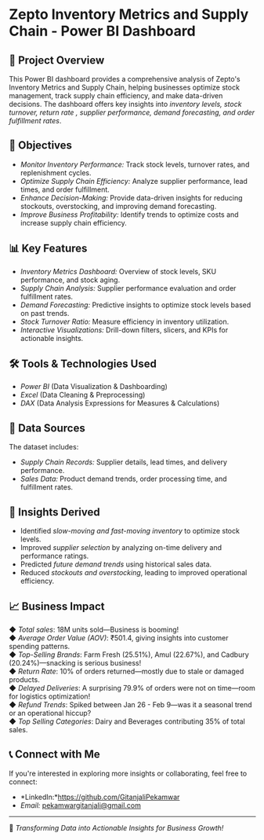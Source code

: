 # Zepto Inventory Metrics and Supply Chain - Power BI Dashboard

## 📌 Project Overview
This Power BI dashboard provides a comprehensive analysis of Zepto's Inventory Metrics and Supply Chain, helping businesses optimize stock management, track supply chain efficiency, and make data-driven decisions. The dashboard offers key insights into *inventory levels, stock turnover, return rate , supplier performance, demand forecasting, and order fulfillment rates*.

## 🎯 Objectives
- *Monitor Inventory Performance:* Track stock levels, turnover rates, and replenishment cycles.
- *Optimize Supply Chain Efficiency:* Analyze supplier performance, lead times, and order fulfillment.
- *Enhance Decision-Making:* Provide data-driven insights for reducing stockouts, overstocking, and improving demand forecasting.
- *Improve Business Profitability:* Identify trends to optimize costs and increase supply chain efficiency.

## 📊 Key Features
- *Inventory Metrics Dashboard:* Overview of stock levels, SKU performance, and stock aging.
- *Supply Chain Analysis:* Supplier performance evaluation and order fulfillment rates.
- *Demand Forecasting:* Predictive insights to optimize stock levels based on past trends.
- *Stock Turnover Ratio:* Measure efficiency in inventory utilization.
- *Interactive Visualizations:* Drill-down filters, slicers, and KPIs for actionable insights.

## 🛠️ Tools & Technologies Used
- *Power BI* (Data Visualization & Dashboarding)
- *Excel* (Data Cleaning & Preprocessing)
- *DAX* (Data Analysis Expressions for Measures & Calculations)

## 📂 Data Sources
The dataset includes:
- *Supply Chain Records:* Supplier details, lead times, and delivery performance.
- *Sales Data:* Product demand trends, order processing time, and fulfillment rates.

## 📌 Insights Derived
- Identified *slow-moving and fast-moving inventory* to optimize stock levels.
- Improved *supplier selection* by analyzing on-time delivery and performance ratings.
- Predicted *future demand trends* using historical sales data.
- Reduced *stockouts and overstocking*, leading to improved operational efficiency.

## 📈 Business Impact
◆ _Total sales_: 18M units sold—Business is booming!  
◆ _Average Order Value (AOV)_: ₹501.4, giving insights into customer spending patterns.  
◆ _Top-Selling Brands_: Farm Fresh (25.51%), Amul (22.67%), and Cadbury (20.24%)—snacking is serious business!  
◆ _Return Rate_: 10% of orders returned—mostly due to stale or damaged products.  
◆ _Delayed Deliveries_: A surprising 79.9% of orders were not on time—room for logistics optimization!  
◆ _Refund Trends_: Spiked between Jan 26 - Feb 9—was it a seasonal trend or an operational hiccup?  
◆ _Top Selling Categories_: Dairy and Beverages contributing 35% of total sales.  

## 📞 Connect with Me
If you're interested in exploring more insights or collaborating, feel free to connect:
- *LinkedIn:*https://github.com/GitanjaliPekamwar 
- *Email:* pekamwargitanjali@gmail.com

---

🚀 *Transforming Data into Actionable Insights for Business Growth!*
